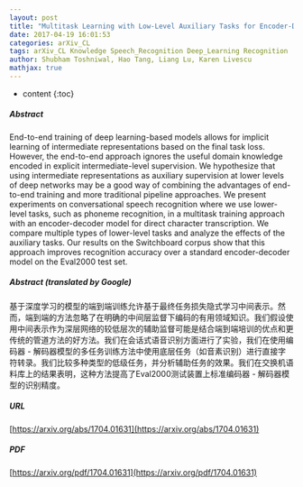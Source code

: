 ```yaml
---
layout: post
title: "Multitask Learning with Low-Level Auxiliary Tasks for Encoder-Decoder Based Speech Recognition"
date: 2017-04-19 16:01:53
categories: arXiv_CL
tags: arXiv_CL Knowledge Speech_Recognition Deep_Learning Recognition
author: Shubham Toshniwal, Hao Tang, Liang Lu, Karen Livescu
mathjax: true
---
```


* content
{:toc}

##### Abstract
End-to-end training of deep learning-based models allows for implicit learning of intermediate representations based on the final task loss. However, the end-to-end approach ignores the useful domain knowledge encoded in explicit intermediate-level supervision. We hypothesize that using intermediate representations as auxiliary supervision at lower levels of deep networks may be a good way of combining the advantages of end-to-end training and more traditional pipeline approaches. We present experiments on conversational speech recognition where we use lower-level tasks, such as phoneme recognition, in a multitask training approach with an encoder-decoder model for direct character transcription. We compare multiple types of lower-level tasks and analyze the effects of the auxiliary tasks. Our results on the Switchboard corpus show that this approach improves recognition accuracy over a standard encoder-decoder model on the Eval2000 test set.

##### Abstract (translated by Google)
基于深度学习的模型的端到端训练允许基于最终任务损失隐式学习中间表示。然而，端到端的方法忽略了在明确的中间层监督下编码的有用领域知识。我们假设使用中间表示作为深层网络的较低层次的辅助监督可能是结合端到端培训的优点和更传统的管道方法的好方法。我们在会话式语音识别方面进行了实验，我们在使用编码器 - 解码器模型的多任务训练方法中使用底层任务（如音素识别）进行直接字符转录。我们比较多种类型的低级任务，并分析辅助任务的效果。我们在交换机语料库上的结果表明，这种方法提高了Eval2000测试装置上标准编码器 - 解码器模型的识别精度。

##### URL
[https://arxiv.org/abs/1704.01631](https://arxiv.org/abs/1704.01631)

##### PDF
[https://arxiv.org/pdf/1704.01631](https://arxiv.org/pdf/1704.01631)

